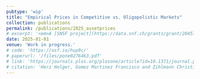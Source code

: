 ```yaml
---
pubtype: 'wip'
title: "Empirical Prices in Competitive vs. Oligopolistic Markets"
collection: publications
permalink: /publications/2025_assetprices
# excerpt: '<em>A [SNSF project](https://data.snf.ch/grants/grant/204577) that involves incorporating errors in statistical reasoning into incentive theory.</em>'
date: 2025-01-01
venue: 'Work in progress.'
# code: 'https://osf.io/hup9c/'
# paperurl: '/files/pone0276463.pdf'
# link: 'https://journals.plos.org/plosone/article?id=10.1371/journal.pone.0276463'
# citation: 'Herz Holger, Gomez Martinez Francisco and Zihlmann Christian.'
---
```

